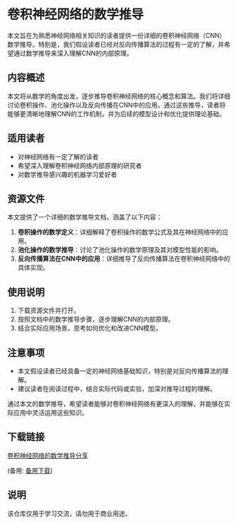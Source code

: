 # 卷积神经网络的数学推导

本文旨在为熟悉神经网络相关知识的读者提供一份详细的卷积神经网络（CNN）数学推导。特别是，我们假设读者已经对反向传播算法的过程有一定的了解，并希望通过数学推导来深入理解CNN的内部原理。

## 内容概述

本文将从数学的角度出发，逐步推导卷积神经网络的核心概念和算法。我们将详细讨论卷积操作、池化操作以及反向传播在CNN中的应用。通过这些推导，读者将能够更清晰地理解CNN的工作机制，并为后续的模型设计和优化提供理论基础。

## 适用读者

- 对神经网络有一定了解的读者
- 希望深入理解卷积神经网络内部原理的研究者
- 对数学推导感兴趣的机器学习爱好者

## 资源文件

本文提供了一个详细的数学推导文档，涵盖了以下内容：

1. **卷积操作的数学定义**：详细解释了卷积操作的数学公式及其在神经网络中的应用。
2. **池化操作的数学推导**：讨论了池化操作的数学原理及其对模型性能的影响。
3. **反向传播算法在CNN中的应用**：详细推导了反向传播算法在卷积神经网络中的具体实现。

## 使用说明

1. 下载资源文件并打开。
2. 按照文档中的数学推导步骤，逐步理解CNN的内部原理。
3. 结合实际应用场景，思考如何优化和改进CNN模型。

## 注意事项

- 本文假设读者已经具备一定的神经网络基础知识，特别是对反向传播算法的理解。
- 建议读者在阅读过程中，结合实际代码或实验，加深对推导过程的理解。

通过本文的数学推导，希望读者能够对卷积神经网络有更深入的理解，并能够在实际应用中灵活运用这些知识。

## 下载链接
[卷积神经网络的数学推导分享](https://pan.quark.cn/s/14fafbdc61e5) 

(备用: [备用下载](https://pan.baidu.com/s/1mXcMPOfanQhLtRo6sp0i8g?pwd=1234))

## 说明

该仓库仅用于学习交流，请勿用于商业用途。
